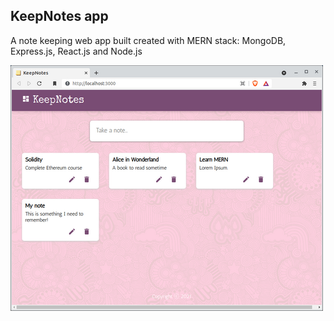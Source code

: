 ## KeepNotes app

A note keeping web app built created with MERN stack: MongoDB, Express.js, React.js and Node.js

![screen1](keepnotes.png)

